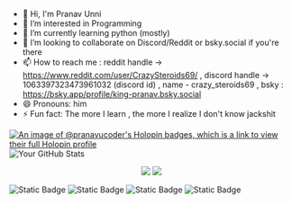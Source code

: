 - 👋 Hi, I'm Pranav Unni
- 👀 I’m interested in Programming
- 🌱 I’m currently learning python (mostly)
- 💞️ I’m looking to collaborate on Discord/Reddit or bsky.social if you're there
- 📫 How to reach me : reddit handle -> https://www.reddit.com/user/CrazySteroids69/ , discord handle -> 1063397323473961032 (discord id) , name - crazy_steroids69 , bsky : https://bsky.app/profile/king-pranav.bsky.social
- 😄 Pronouns: him
- ⚡ Fun fact: The more I learn , the more I realize I don't know jackshit
<!---
PranavU-Coder/PranavU-Coder is a ✨ special ✨ repository because its `README.md` (this file) appears on your GitHub profile.
You can click the Preview link to take a look at your changes.
--->
[![An image of @pranavucoder's Holopin badges, which is a link to view their full Holopin profile](https://holopin.me/pranavucoder)](https://holopin.io/@pranavucoder)
![Your GitHub Stats](https://github-readme-stats.vercel.app/api?username=PranavU-Coder&show_icons=true&theme=radical)
<div align="center">
  <img src="https://github-readme-stats.vercel.app/api?username=PranavU-Coder&show_icons=true&theme=tokyonight" />
  <img src="https://github-readme-stats.vercel.app/api/top-langs/?username=PranavU-Coder&layout=compact&theme=tokyonight" />
</div>



![Static Badge](https://img.shields.io/badge/Python-61DBFB?style=for-the-badge&logo=python&logoColor=yellow&color=purple)
![Static Badge](https://img.shields.io/badge/C-61DBFB?style=for-the-badge&logo=C&logoColor=yellow&color=purple)
![Static Badge](https://img.shields.io/badge/C%2B%2B-61DBFB?style=for-the-badge&logo=C%2B%2B&logoColor=yellow&color=purple)
![Static Badge](https://img.shields.io/badge/Node.JS-61DBFB?style=for-the-badge&logo=node.js&logoColor=yellow&color=purple)
